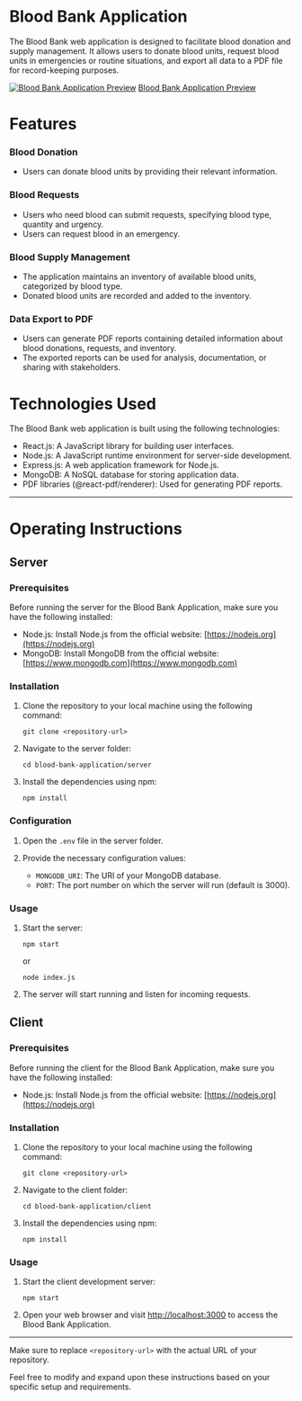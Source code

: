# Blood Bank Application
The Blood Bank web application is designed to facilitate blood donation and supply management. It allows users to donate blood units, request blood units in emergencies or routine situations, and export all data to a PDF file for record-keeping purposes.

[![Blood Bank Application Preview](https://img.youtube.com/vi/f-PpMsrrtIk/maxresdefault.jpg)](https://www.youtube.com/watch?v=8GXDdk_PLfs)
[Blood Bank Application Preview](https://www.youtube.com/watch?v=8GXDdk_PLfs)



# Features

### Blood Donation

  * Users can donate blood units by providing their relevant information.

 ### Blood Requests

  * Users who need blood can submit requests, specifying blood type, quantity and urgency.
  * Users can request blood in an emergency.

 ### Blood Supply Management
 
  * The application maintains an inventory of available blood units, categorized by blood type.
  * Donated blood units are recorded and added to the inventory.

 ### Data Export to PDF

  * Users can generate PDF reports containing detailed information about blood donations, requests, and inventory.
  * The exported reports can be used for analysis, documentation, or sharing with stakeholders.

# Technologies Used
 The Blood Bank web application is built using the following technologies:

  * React.js: A JavaScript library for building user interfaces.
  * Node.js: A JavaScript runtime environment for server-side development.
  * Express.js: A web application framework for Node.js.
  * MongoDB: A NoSQL database for storing application data.
  * PDF libraries (@react-pdf/renderer): Used for generating PDF reports.

---

# Operating Instructions

## Server

### Prerequisites
Before running the server for the Blood Bank Application, make sure you have the following installed:

- Node.js: Install Node.js from the official website: [https://nodejs.org](https://nodejs.org)
- MongoDB: Install MongoDB from the official website: [https://www.mongodb.com](https://www.mongodb.com)

### Installation
1. Clone the repository to your local machine using the following command:
   ```
   git clone <repository-url>
   ```

2. Navigate to the server folder:
   ```
   cd blood-bank-application/server
   ```

3. Install the dependencies using npm:
   ```
   npm install
   ```

### Configuration
1. Open the `.env` file in the server folder.

2. Provide the necessary configuration values:
   - `MONGODB_URI`: The URI of your MongoDB database.
   - `PORT`: The port number on which the server will run (default is 3000).

### Usage
1. Start the server:
   ```
   npm start
   ```
   or
   ```
   node index.js
   ```

2. The server will start running and listen for incoming requests.

## Client

### Prerequisites
Before running the client for the Blood Bank Application, make sure you have the following installed:

- Node.js: Install Node.js from the official website: [https://nodejs.org](https://nodejs.org)

### Installation
1. Clone the repository to your local machine using the following command:
   ```
   git clone <repository-url>
   ```

2. Navigate to the client folder:
   ```
   cd blood-bank-application/client
   ```

3. Install the dependencies using npm:
   ```
   npm install
   ```

### Usage
1. Start the client development server:
   ```
   npm start
   ```

2. Open your web browser and visit [http://localhost:3000](http://localhost:3000) to access the Blood Bank Application.

---

Make sure to replace `<repository-url>` with the actual URL of your repository.

Feel free to modify and expand upon these instructions based on your specific setup and requirements.
